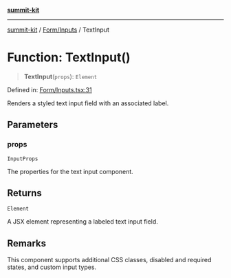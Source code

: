 [**summit-kit**](../../../README.md)

***

[summit-kit](../../../modules.md) / [Form/Inputs](../README.md) / TextInput

# Function: TextInput()

> **TextInput**(`props`): `Element`

Defined in: [Form/Inputs.tsx:31](https://github.com/andrewgremlich/summit-kit/blob/879fe038da4060c7d5beebe217d6169be640991f/src/react/Form/Inputs.tsx#L31)

Renders a styled text input field with an associated label.

## Parameters

### props

`InputProps`

The properties for the text input component.

## Returns

`Element`

A JSX element representing a labeled text input field.

## Remarks

This component supports additional CSS classes, disabled and required states, and custom input types.

